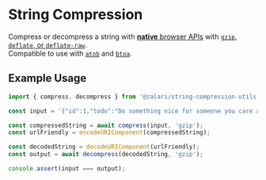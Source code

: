 # String Compression

Compress or decompress a string with [**native** browser APIs](https://developer.mozilla.org/en-US/docs/Web/API/Compression_Streams_API)
with [`gzip`, `deflate`, or `deflate-raw`](https://developer.mozilla.org/en-US/docs/Web/API/CompressionStream/CompressionStream#format).\
Compatible to use with [`atob`](https://developer.mozilla.org/en-US/docs/Web/API/atob) and
[`btoa`](https://developer.mozilla.org/en-US/docs/Web/API/btoa).

## Example Usage

```js
import { compress, decompress } from '@zalari/string-compression-utils';

const input = '{"id":1,"todo":"Do something nice for someone you care about","completed":true,"userId":26}';

const compressedString = await compress(input, 'gzip');
const urlFriendly = encodeURIComponent(compressedString);

const decodedString = decodeURIComponent(urlFriendly);
const output = await decompress(decodedString, 'gzip');

console.assert(input === output);
```
